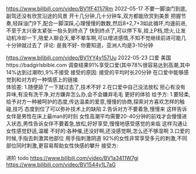 
https://www.bilibili.com/video/BV1fF411j7Rm  2022-05-17
不要一脚油门到底,副驾还没有欣赏沿途的风景
开十几分钟,几十分钟车,双方都能欣赏到美景
把握节奏,轻踩油门9下,配合一脚深踩,心理慢慢的数数,然后8+2,7+3如此循环,均速前进,不至于太兴奋太紧张一抬头到终点了
快到终点了,可以停下车,挂上P档,熄火,让发动机冷却一下,陪爱人聊会天,晕不晕车啊,可以增进感情,不知不觉继续前进可能几十分钟就过去了
评论:
是我不好-
你要知道，亚洲人均是3-10分钟


https://www.bilibili.com/video/BV1YY4y157Uu 2022-05-23
口爱
美国https://badgirlsbible.com
调查结果91%享受口爱(其中78%很容易达到高潮,其中14%达到过潮吹),9%不接受
接受的原因:    接受的平均时长20分钟
在口爱中能够感觉到和对方的一种情感上的链接   
体验差:
1.随便舔了一下就过去了,技术不好
2.在口爱中自己没法放松  担心有没有异味,有没有洗干净,对方嫌弃怎么办,会不会嫌弃毛毛
更好的体验
给予方: 1.要轻柔,给予对方一种被呵护的态度,传达温柔的爱意,慢慢的协商,探索对方喜欢怎样的触碰,技巧
  态度到位了可以弥补技术上的缺陷
  2.告诉对方不要着急,慢慢来  这样告诉女伴是男性在床上最man的时刻
    女性高潮平均需要20-40分钟的前戏才会慢慢进入状态,男性告诉女伴不要着急,放松,好好享受,慢慢地感受感觉的来临 这样沟通让女性感觉舒适,温暖
    不好的:各种催,还没好啊,还没感觉啊,怎么还不够湿啊
  3.口爱的时候,手指去刺激其他部位
    用手指刺激阴道  92%的女性非常享受多元的刺激,不同部位同时刺激,更容易帮助女性快感的攀升
接受方:

进阶 todo
https://www.bilibili.com/video/BV1a3411W7gi
https://www.bilibili.com/video/BV1544y1L7aG